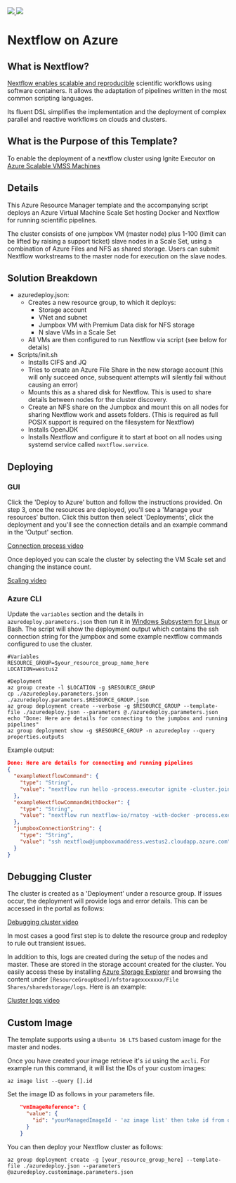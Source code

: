 <a href="https://portal.azure.com/#create/Microsoft.Template/uri/https%3A%2F%2Fraw.githubusercontent.com%2FAzure%2Fazure-quickstart-templates%2Fmaster%2Fnextflow-genomics-cluster-ubuntu%2Fazuredeploy.json" target="_blank">
    <img src="http://azuredeploy.net/deploybutton.png"/>
</a>
<a href="http://armviz.io/#/?load=https%3A%2F%2Fraw.githubusercontent.com%2FAzure%2Fazure-quickstart-templates%2Fmaster%2Fnextflow-genomics-cluster-ubuntu%2Fazuredeploy.json" target="_blank">
    <img src="http://armviz.io/visualizebutton.png"/>
</a>


# Nextflow on Azure


## What is Nextflow?
[Nextflow enables scalable and reproducible](http://nextflow.io) scientific workflows using software containers. It allows the adaptation of pipelines written in the most common scripting languages.

Its fluent DSL simplifies the implementation and the deployment of complex parallel and reactive workflows on clouds and clusters.

## What is the Purpose of this Template?
To enable the deployment of a nextflow cluster using Ignite Executor on [Azure Scalable VMSS Machines](https://docs.microsoft.com/en-us/azure/virtual-machine-scale-sets/virtual-machine-scale-sets-overview)


## Details
This Azure Resource Manager template and the accompanying script deploys an Azure Virtual Machine Scale Set hosting Docker and Nextflow for running scientific pipelines. 

The cluster consists of one jumpbox VM (master node) plus 1-100 (limit can be lifted by raising a support ticket) slave nodes in a Scale Set, using a combination of Azure Files and NFS as shared storage. Users can submit Nextflow workstreams to the master node for execution on the slave nodes.

## Solution Breakdown
* azuredeploy.json:
    * Creates a new resource group, to which it deploys:
        * Storage account
        * VNet and subnet
        * Jumpbox VM with Premium Data disk for NFS storage
        * N slave VMs in a Scale Set
    * All VMs are then configured to run Nextflow via script (see below for details)
* Scripts/init.sh
    * Installs CIFS and JQ
    * Tries to create an Azure File Share in the new storage account (this will only succeed once, subsequent attempts will silently fail without causing an error)
    * Mounts this as a shared disk for Nextflow. This is used to share details between nodes for the cluster discovery. 
    * Create an NFS share on the Jumpbox and mount this on all nodes for sharing Nextflow work and assets folders. (This is required as full POSIX support is required on the filesystem for Nextflow)
    * Installs OpenJDK
    * Installs Nextflow and configure it to start at boot on all nodes using systemd service called `nextflow.service`.
    
## Deploying 

### GUI

Click the 'Deploy to Azure' button and follow the instructions provided. 
On step 3, once the resources are deployed, you'll see a 'Manage your resources' button. 
Click this button then select 'Deployments', click the deployment and you'll see the connection details and an example command in the 'Output' section. 

[Connection process video](https://1drv.ms/v/s!AgO58DGl6B7Rqu9y1ahnXrLlSn0M_g)

Once deployed you can scale the cluster by selecting the VM Scale set and changing the instance count. 

[Scaling video](https://1drv.ms/v/s!AgO58DGl6B7Rqu9wVAqAD5RnJRYSDg)

### Azure CLI

Update the `variables` section and the details in `azuredeploy.parameters.json` then run it in [Windows Subsystem for Linux](https://msdn.microsoft.com/en-us/commandline/wsl/install-win10?f=255&MSPPError=-2147217396) or Bash. The script will show the deployment output which contains the ssh connection string for the jumpbox and some example nextflow commands configured to use the cluster.

``` text
#Variables
RESOURCE_GROUP=$your_resource_group_name_here
LOCATION=westus2

#Deployment
az group create -l $LOCATION -g $RESOURCE_GROUP
cp ./azuredeploy.parameters.json ./azuredeploy.parameters.$RESOURCE_GROUP.json
az group deployment create --verbose -g $RESOURCE_GROUP --template-file ./azuredeploy.json --parameters @./azuredeploy.parameters.json
echo "Done: Here are details for connecting to the jumpbox and running pipelines"
az group deployment show -g $RESOURCE_GROUP -n azuredeploy --query properties.outputs
```

Example output:

``` json
Done: Here are details for connecting and running pipelines
{
  "exampleNextflowCommand": {
    "type": "String",
    "value": "nextflow run hello -process.executor ignite -cluster.join path:/datadisks/disk1/cifs/cluster -with-timeline runtimeline.html -with-trace -cluster.maxCpus 0"
  },
  "exampleNextflowCommandWithDocker": {
    "type": "String",
    "value": "nextflow run nextflow-io/rnatoy -with-docker -process.executor ignite -cluster.join path:/datadisks/disk1/cifs/cluster -with-timeline runtimeline.html -with-trace -cluster.maxCpus 0"
  },
  "jumpboxConnectionString": {
    "type": "String",
    "value": "ssh nextflow@jumpboxvmaddress.westus2.cloudapp.azure.com"
  }
}
```

## Debugging Cluster

The cluster is created as a 'Deployment' under a resource group. If issues occur, the deployment will provide logs and error details. This can be accessed in the portal as follows:

[Debugging cluster video](https://1drv.ms/f/s!AgO58DGl6B7Rg-NyegXiV8cBhdxgKw)

In most cases a good first step is to delete the resource group and redeploy to rule out transient issues.

In addition to this, logs are created during the setup of the nodes and master. These are stored in the storage account created for the cluster. You easily access these by installing [Azure Storage Explorer](https://azure.microsoft.com/en-us/features/storage-explorer/) and browsing the content under `[ResourceGroupUsed]/nfstoragexxxxxxx/File Shares/sharedstorage/logs`. Here is an example:

[Cluster logs video](https://1drv.ms/v/s!AgO58DGl6B7Rqu9xp6uN8Nufc5mJiA)

## Custom Image 

The template supports using a `Ubuntu 16 LTS` based custom image for the master and nodes.

Once you have created your image retrieve it's `id` using the `azcli`. For example run this command, it will list the IDs of your custom images:

 `az image list --query [].id`

Set the image ID as follows in your parameters file.

``` json
    "vmImageReference": {
      "value": {
        "id": "yourManagedImageId - 'az image list' then take id from output"
      }
    }
```

You can then deploy your Nextflow cluster as follows:

 `az group deployment create -g [your_resource_group_here] --template-file ./azuredeploy.json --parameters @azuredeploy.customimage.parameters.json`

